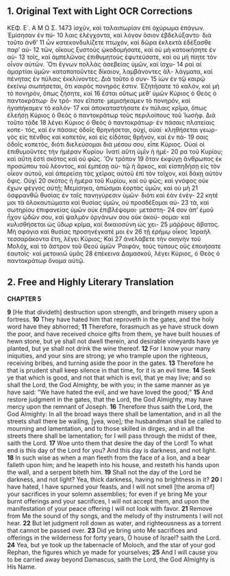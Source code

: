 ## 1. Original Text with Light OCR Corrections

ΚΕΦ. Ε΄.      Α Μ Ω Σ.        1473
ἰσχύν, καὶ ταλαιπωρίαν ἐπὶ ὀχύρωμα ἐπάγων. Ἐμίσησαν ἐν πύ- 10
λαις ἐλέγχοντα, καὶ λόγον ὅσιον ἐβδελύξαντο· διὰ τοῦτο ἀνθ’ 11
ὧν κατεκονδυλίζετε πτωχόν, καὶ δῶρα ἐκλεκτὰ ἐδέξασθε παρ’ αὐ- 12
τῶν, οἴκους ξυστοὺς ᾠκοδομήσατε, καὶ οὐ μὴ κατοικήσητε ἐν αὐ- 13
τοῖς, καὶ ἀμπελῶνας ἐπιθυμητοὺς ἐφυτεύσατε, καὶ οὐ μὴ πίητε
τὸν οἶνον αὐτῶν. Ὅτι ἔγνων πολλὰς ἀσεβείας ὑμῶν, καὶ ἰσχυ- 14
ραὶ αἱ ἁμαρτίαι ὑμῶν· καταπατοῦντες δίκαιον, λαμβάνοντες ἀλ-
λάγματα, καὶ πένητας ἐν πύλαις ἐκκλίνοντες. Διὰ τοῦτο ὁ συν- 15
ἰὼν ἐν τῷ καιρῷ ἐκείνῳ σιωπήσεται, ὅτι καιρὸς πονηρός ἐστιν.
Ἐζητήσατε τὸ καλόν, καὶ μὴ τὸ πονηρόν, ὅπως ζήσητε, καὶ 16
ἔσται οὕτως μεθ’ ὑμῶν Κύριος ὁ Θεὸς ὁ παντοκράτωρ· ὃν τρό-
πον εἴπατε· μεμισήκαμεν τὸ πονηρόν, καὶ ἠγαπήκαμεν τὸ καλόν· 17
καὶ ἀποκαταστήσατε ἐν πύλαις κρῖμα, ὅπως ἐλεήσῃ Κύριος ὁ Θεὸς
ὁ παντοκράτωρ τοὺς περιλοίπους τοῦ Ἰωσήφ. Διὰ τοῦτο τάδε 18
λέγει Κύριος ὁ Θεὸς ὁ παντοκράτωρ· ἐν πάσαις πλατείαις κοπε-
τός, καὶ ἐν πάσαις ὁδοῖς θρηνήσεται, οὐχί, οὐαί· κληθήσεται γεωρ-
γὸς εἰς πένθος καὶ κοπετόν, καὶ εἰς εἰδότας θρῆνον, καὶ ἐν πά- 19
σαις ὁδοῖς κοπετός, διότι διελεύσομαι διὰ μέσου σου, εἶπε Κύριος.
Οὐαὶ οἱ ἐπιθυμοῦντες τὴν ἡμέραν Κυρίου· ἵνατί αὕτη ὑμῖν ἡ ἡμέ- 20
ρα τοῦ Κυρίου; καὶ αὕτη ἐστὶ σκότος καὶ οὐ φῶς. Ὃν τρόπον 19
ὅταν ἐκφύγῃ ἄνθρωπος ἐκ προσώπου τοῦ λέοντος, καὶ ἐμπέσῃ αὐ-
τῷ ἡ ἄρκος, καὶ εἰσπηδήσῃ εἰς τὸν οἶκον αὑτοῦ, καὶ ἀπερείσῃ
τὰς χεῖρας αὑτοῦ ἐπὶ τὸν τοῖχον, καὶ δάκῃ αὐτὸν ὄφις. Οὐχὶ 20
σκότος ἡ ἡμέρα τοῦ Κυρίου, καὶ οὐ φῶς; καὶ γνόφος οὐκ ἔχων
φέγγος αὑτῇ; Μεμίσηκα, ἀπώσμαι ἑορτὰς ὑμῶν, καὶ οὐ μὴ 21
ὀσφρανθῶ θυσίας ἐν ταῖς πανηγύρεσιν ὑμῶν· διότι καὶ ἐὰν ἐνέγ- 22
κητέ μοι τὰ ὁλοκαυτώματα καὶ θυσίας ὑμῶν, οὐ προσδέξομαι αὐ- 23
τά, καὶ σωτηρίου ἐπιφανείας ὑμῶν οὐκ ἐπιβλέψομαι· μετάστη- 24
σον ἀπ’ ἐμοῦ ἦχον ᾠδῶν σου, καὶ ψαλμὸν ὀργάνων σου οὐκ ἀκού-
σομαι· καὶ κυλισθήσεται ὡς ὕδωρ κρῖμα, καὶ δικαιοσύνη ὡς χει- 25
μάῤῥους ἄβατος. Μὴ σφάγια καὶ θυσίας προσηνέγκατέ μοι ἐν 26
τῇ ἐρήμῳ οἶκος Ἰσραὴλ τεσσαράκοντα ἔτη, λέγει Κύριος; Καὶ 27
ἀνελάβετε τὴν σκηνὴν τοῦ Μολόχ, καὶ τὸ ἄστρον τοῦ Θεοῦ ὑμῶν
Ῥαιφάν, τοὺς τύπους οὓς ἐποιήσατε ἑαυτοῖς· καὶ μετοικιῶ ὑμᾶς 28
ἐπέκεινα Δαμασκοῦ, λέγει Κύριος, ὁ Θεὸς ὁ παντοκράτωρ ὄνομα
αὐτῷ.

## 2. Free and Highly Literary Translation

**CHAPTER 5**

**9** [He that divideth] destruction upon strength, and bringeth misery upon a fortress.
**10** They have hated him that reproveth in the gates, and the holy word have they abhorred;
**11** Therefore, forasmuch as ye have struck down the poor, and have received choice gifts from them, ye have built houses of hewn stone, but ye shall not dwell therein, and desirable vineyards have ye planted, but ye shall not drink the wine thereof.
**12** For I know your many iniquities, and your sins are strong; ye who trample upon the righteous, receiving bribes, and turning aside the poor in the gates.
**13** Therefore he that is prudent shall keep silence in that time, for it is an evil time.
**14** Seek ye that which is good, and not that which is evil, that ye may live; and so shall the Lord, the God Almighty, be with you; in the same manner as ye have said: "We have hated the evil, and we have loved the good;"
**15** And restore judgment in the gates, that the Lord, the God Almighty, may have mercy upon the remnant of Joseph.
**16** Therefore thus saith the Lord, the God Almighty: In all the broad ways there shall be lamentation, and in all the streets shall there be wailing, [yea, woe]; the husbandman shall be called to mourning and lamentation, and to those skilled in dirges, and in all the streets there shall be lamentation; for I will pass through the midst of thee, saith the Lord.
**17** Woe unto them that desire the day of the Lord! To what end is this day of the Lord for you? And this day is darkness, and not light.
**18** In such wise as when a man fleeth from the face of a lion, and a bear falleth upon him; and he leapeth into his house, and resteth his hands upon the wall, and a serpent biteth him.
**19** Shall not the day of the Lord be darkness, and not light? Yea, thick darkness, having no brightness in it?
**20** I have hated, I have spurned your feasts, and I will not smell [the aroma of] your sacrifices in your solemn assemblies; for even if ye bring Me your burnt offerings and your sacrifices, I will not accept them, and upon the manifestation of your peace offering I will not look with favor.
**21** Remove from Me the sound of thy songs, and the melody of thy instruments I will not hear.
**22** But let judgment roll down as water, and righteousness as a torrent that cannot be passed over.
**23** Did ye bring unto Me sacrifices and offerings in the wilderness for forty years, O house of Israel? saith the Lord.
**24** Yea, but ye took up the tabernacle of Moloch, and the star of your god Rephan, the figures which ye made for yourselves;
**25** And I will cause you to be carried away beyond Damascus, saith the Lord, the God Almighty is His Name.
